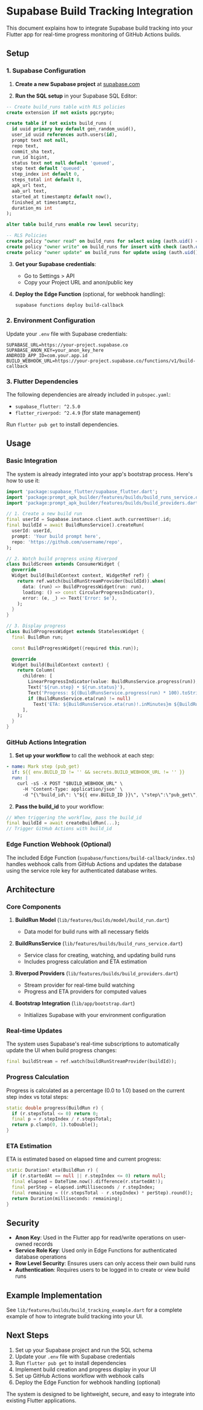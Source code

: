 # Supabase Build Tracking Integration

This document explains how to integrate Supabase build tracking into your Flutter app for real-time progress monitoring of GitHub Actions builds.

## Setup

### 1. Supabase Configuration

1. **Create a new Supabase project** at [supabase.com](https://supabase.com)

2. **Run the SQL setup** in your Supabase SQL Editor:

```sql
-- Create build_runs table with RLS policies
create extension if not exists pgcrypto;

create table if not exists build_runs (
  id uuid primary key default gen_random_uuid(),
  user_id uuid references auth.users(id),
  prompt text not null,
  repo text,
  commit_sha text,
  run_id bigint,
  status text not null default 'queued',
  step text default 'queued',
  step_index int default 0,
  steps_total int default 8,
  apk_url text,
  aab_url text,
  started_at timestamptz default now(),
  finished_at timestamptz,
  duration_ms int
);

alter table build_runs enable row level security;

-- RLS Policies
create policy "owner read" on build_runs for select using (auth.uid() = user_id);
create policy "owner write" on build_runs for insert with check (auth.uid() = user_id);
create policy "owner update" on build_runs for update using (auth.uid() = user_id) with check (auth.uid() = user_id);
```

3. **Get your Supabase credentials**:
   - Go to Settings > API
   - Copy your Project URL and anon/public key

4. **Deploy the Edge Function** (optional, for webhook handling):
   ```bash
   supabase functions deploy build-callback
   ```

### 2. Environment Configuration

Update your `.env` file with Supabase credentials:

```env
SUPABASE_URL=https://your-project.supabase.co
SUPABASE_ANON_KEY=your_anon_key_here
ANDROID_APP_ID=com.your.app.id
BUILD_WEBHOOK_URL=https://your-project.supabase.co/functions/v1/build-callback
```

### 3. Flutter Dependencies

The following dependencies are already included in `pubspec.yaml`:
- `supabase_flutter: ^2.5.0`
- `flutter_riverpod: ^2.4.9` (for state management)

Run `flutter pub get` to install dependencies.

## Usage

### Basic Integration

The system is already integrated into your app's bootstrap process. Here's how to use it:

```dart
import 'package:supabase_flutter/supabase_flutter.dart';
import 'package:prompt_apk_builder/features/builds/build_runs_service.dart';
import 'package:prompt_apk_builder/features/builds/build_providers.dart';

// 1. Create a new build run
final userId = Supabase.instance.client.auth.currentUser!.id;
final buildId = await BuildRunsService().createRun(
  userId: userId,
  prompt: 'Your build prompt here',
  repo: 'https://github.com/username/repo',
);

// 2. Watch build progress using Riverpod
class BuildScreen extends ConsumerWidget {
  @override
  Widget build(BuildContext context, WidgetRef ref) {
    return ref.watch(buildRunStreamProvider(buildId)).when(
      data: (run) => BuildProgressWidget(run: run),
      loading: () => const CircularProgressIndicator(),
      error: (e, _) => Text('Error: $e'),
    );
  }
}

// 3. Display progress
class BuildProgressWidget extends StatelessWidget {
  final BuildRun run;

  const BuildProgressWidget({required this.run});

  @override
  Widget build(BuildContext context) {
    return Column(
      children: [
        LinearProgressIndicator(value: BuildRunsService.progress(run)),
        Text('${run.step} • ${run.status}'),
        Text('Progress: ${(BuildRunsService.progress(run) * 100).toStringAsFixed(0)}%'),
        if (BuildRunsService.eta(run) != null)
          Text('ETA: ${BuildRunsService.eta(run)!.inMinutes}m ${BuildRunsService.eta(run)!.inSeconds.remainder(60)}s'),
      ],
    );
  }
}
```

### GitHub Actions Integration

1. **Set up your workflow** to call the webhook at each step:

```yaml
- name: Mark step (pub_get)
  if: ${{ env.BUILD_ID != '' && secrets.BUILD_WEBHOOK_URL != '' }}
  run: |
    curl -sS -X POST "$BUILD_WEBHOOK_URL" \
      -H 'Content-Type: application/json' \
      -d "{\"build_id\": \"${{ env.BUILD_ID }}\", \"step\":\"pub_get\",\"step_index\":1,\"status\":\"running\"}" || true
```

2. **Pass the build_id** to your workflow:

```dart
// When triggering the workflow, pass the build_id
final buildId = await createBuildRun(...);
// Trigger GitHub Actions with build_id
```

### Edge Function Webhook (Optional)

The included Edge Function (`supabase/functions/build-callback/index.ts`) handles webhook calls from GitHub Actions and updates the database using the service role key for authenticated database writes.

## Architecture

### Core Components

1. **BuildRun Model** (`lib/features/builds/model/build_run.dart`)
   - Data model for build runs with all necessary fields

2. **BuildRunsService** (`lib/features/builds/build_runs_service.dart`)
   - Service class for creating, watching, and updating build runs
   - Includes progress calculation and ETA estimation

3. **Riverpod Providers** (`lib/features/builds/build_providers.dart`)
   - Stream provider for real-time build watching
   - Progress and ETA providers for computed values

4. **Bootstrap Integration** (`lib/app/bootstrap.dart`)
   - Initializes Supabase with your environment configuration

### Real-time Updates

The system uses Supabase's real-time subscriptions to automatically update the UI when build progress changes:

```dart
final buildStream = ref.watch(buildRunStreamProvider(buildId));
```

### Progress Calculation

Progress is calculated as a percentage (0.0 to 1.0) based on the current step index vs total steps:

```dart
static double progress(BuildRun r) {
  if (r.stepsTotal <= 0) return 0;
  final p = r.stepIndex / r.stepsTotal;
  return p.clamp(0, 1).toDouble();
}
```

### ETA Estimation

ETA is estimated based on elapsed time and current progress:

```dart
static Duration? eta(BuildRun r) {
  if (r.startedAt == null || r.stepIndex <= 0) return null;
  final elapsed = DateTime.now().difference(r.startedAt!);
  final perStep = elapsed.inMilliseconds / r.stepIndex;
  final remaining = ((r.stepsTotal - r.stepIndex) * perStep).round();
  return Duration(milliseconds: remaining);
}
```

## Security

- **Anon Key**: Used in the Flutter app for read/write operations on user-owned records
- **Service Role Key**: Used only in Edge Functions for authenticated database operations
- **Row Level Security**: Ensures users can only access their own build runs
- **Authentication**: Requires users to be logged in to create or view build runs

## Example Implementation

See `lib/features/builds/build_tracking_example.dart` for a complete example of how to integrate build tracking into your UI.

## Next Steps

1. Set up your Supabase project and run the SQL schema
2. Update your `.env` file with Supabase credentials
3. Run `flutter pub get` to install dependencies
4. Implement build creation and progress display in your UI
5. Set up GitHub Actions workflow with webhook calls
6. Deploy the Edge Function for webhook handling (optional)

The system is designed to be lightweight, secure, and easy to integrate into existing Flutter applications.